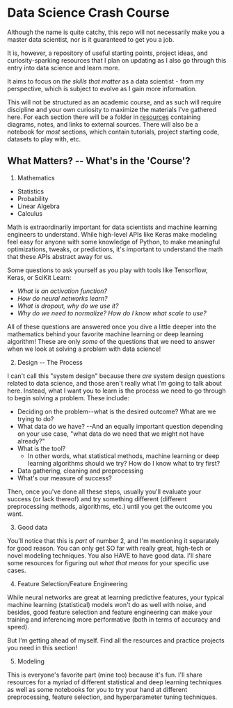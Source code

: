 # Data Science Crash Course

Although the name is quite catchy, this repo will not necessarily make you a master data scientist, nor is it guaranteed to get you a job.

It is, however, a repository of useful starting points, project ideas, and curiosity-sparking resources that I plan on updating as I also go through this entry into data science and learn more.

It aims to focus on *the skills that matter* as a data scientist - from my perspective, which is subject to evolve as I gain more information.

This will not be structured as an academic course, and as such will require discipline and your own curiosity to maximize the materials I've gathered here. For each section there will be a folder in [resources]() containing diagrams, notes, and links to external sources. There will also be a notebook for *most* sections, which contain tutorials, project starting code, datasets to play with, etc.

## What Matters? -- What's in the 'Course'?

1. Mathematics
  - Statistics
  - Probability
  - Linear Algebra
  - Calculus

  Math is extraordinarily important for data scientists and machine learning engineers to understand. While high-level APIs like Keras make modeling feel easy for anyone with some knowledge of Python, to make meaningful optimizations, tweaks, or predictions, it's important to understand the math that these APIs abstract away for us.

  Some questions to ask yourself as you play with tools like Tensorflow, Keras, or SciKit Learn:

  - *What is an activation function?*
  - *How do neural networks learn?*
  - *What is dropout, why do we use it?*
  - *Why do we need to normalize? How do I know what scale to use?*

  All of these questions are answered once you dive a little deeper into the mathematics behind your favorite machine learning or deep learning algorithm! These are only *some* of the questions that we need to answer when we look at solving a problem with data science!

2. Design -- The Process

  I can't call this "system design" because there *are* system design questions related to data science, and those aren't really what I'm going to talk about here. Instead, what I want you to learn is the process we need to go through to begin solving a problem. These include:

  - Deciding on the problem--what is the desired outcome? What are we trying to do?
  - What data do we have? --And an equally important question depending on your use case, "what data do we need that we might not have already?"
  - What is the tool?
    - In other words, what statistical methods, machine learning or deep learning algorithms should we try? How do I know what to try first?
  - Data gathering, cleaning and preprocessing
  - What's our measure of success?

  Then, once you've done all these steps, usually you'll evaluate your success (or lack thereof) and try something different (different preprocessing methods, algorithms, etc.) until you get the outcome you want.

3. Good data

  You'll notice that this is *part* of number 2, and I'm mentioning it separately for good reason. You can only get SO far with really great, high-tech or novel modeling techniques. You also HAVE to have good data. I'll share some resources for figuring out *what that means* for your specific use cases.

4. Feature Selection/Feature Engineering

  While neural networks are great at learning predictive features, your typical machine learning (statistical) models won't do as well with noise, and besides, good feature selection and feature engineering can make your training and inferencing more performative (both in terms of accuracy and speed).

  But I'm getting ahead of myself. Find all the resources and practice projects you need in this section!

5. Modeling

  This is everyone's favorite part (mine too) because it's fun. I'll share resources for a myriad of different statistical and deep learning techniques as well as some notebooks for you to try your hand at different preprocessing, feature selection, and hyperparameter tuning techniques.
